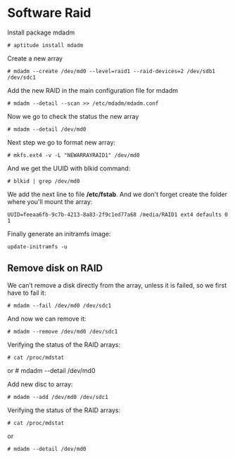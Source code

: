 Software Raid
=============

Install package mdadm

    # aptitude install mdadm

Create a new array

    # mdadm --create /dev/md0 --level=raid1 --raid-devices=2 /dev/sdb1 /dev/sdc1

Add the new RAID in the main configuration file for mdadm

    # mdadm --detail --scan >> /etc/mdadm/mdadm.conf

Now we go to check the status the new array

    # mdadm --detail /dev/md0

Next step we go to format new array:
    
    # mkfs.ext4 -v -L "NEWARRAYRAID1" /dev/md0

And we get the UUID with blkid command:
    
    # blkid | grep /dev/md0

We add the next line to file **/etc/fstab**. And we don't forget create the folder where you'll mount the array:

    UUID=feeaa6fb-9c7b-4213-8a83-2f9c1ed77a68 /media/RAID1 ext4 defaults 0 1

Finally generate an initramfs image:
    
    update-initramfs -u

Remove disk on RAID
-------------------

We can’t remove a disk directly from the array, unless it is failed, so we first have to fail it:

    # mdadm --fail /dev/md0 /dev/sdc1

And now we can remove it:
    
    # mdadm --remove /dev/md0 /dev/sdc1

Verifying the status of the RAID arrays:
    
    # cat /proc/mdstat
or
    # mdadm --detail /dev/md0

Add new disc to array:
    
    # mdadm --add /dev/md0 /dev/sdc1

Verifying the status of the RAID arrays:
    
    # cat /proc/mdstat
or

    # mdadm --detail /dev/md0